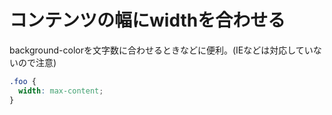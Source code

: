 # コンテンツの幅にwidthを合わせる

background-colorを文字数に合わせるときなどに便利。(IEなどは対応していないので注意)

```css
.foo {
  width: max-content;
}
```
